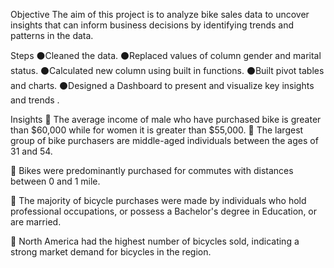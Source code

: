 
Objective
The aim of this project is to analyze bike sales data to uncover insights that can inform business decisions by identifying trends and patterns in the data.



Steps
⚫Cleaned the data.
⚫Replaced values of column gender and marital status.
⚫Calculated new column using built in functions.
⚫Built pivot tables and charts.
⚫Designed a Dashboard to present and visualize key insights and trends .

Insights
📍 The average income of male who have purchased bike is greater than $60,000 while for women it is greater than $55,000.
📍 The largest group of bike purchasers are middle-aged individuals between the ages of 31 and 54.

📍 Bikes were predominantly purchased for commutes with distances between 0 and 1 mile.

📍 The majority of bicycle purchases were made by individuals who hold professional occupations, or possess a Bachelor's degree in Education, or are married.

📍 North America had the highest number of bicycles sold, indicating a strong market demand for bicycles in the region.
